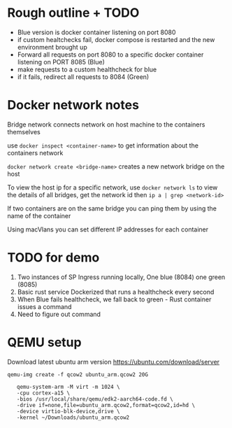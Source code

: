 # Rough outline + TODO
- Blue version is docker container listening on port 8080
- if custom healtchecks fail, docker compose is restarted and the new environment brought up
- Forward all requests on port 8080 to a specific docker container listening on PORT 8085 (Blue)
- make requests to a custom healthcheck for blue
- if it fails, redirect all requests to 8084 (Green)

# Docker network notes
Bridge network connects network on host machine to the containers themselves

use `docker inspect <container-name>` to get information about the containers network

`docker network create <bridge-name>` creates a new network bridge on the host

To view the host ip for a specific network, use `docker network ls` to view the details of all bridges, get the network id then `ip a | grep <network-id>`

If two containers are on the same bridge you can ping them by using the name of the container

Using macVlans you can set different IP addresses for each container

# TODO for demo
1. Two instances of SP Ingress running locally, One blue (8084) one green (8085)
2. Basic rust service Dockerized that runs a healthcheck every second
3. When Blue fails healthcheck, we fall back to green - Rust container issues a command
4. Need to figure out command

# QEMU setup
Download latest ubuntu arm version https://ubuntu.com/download/server

`qemu-img create -f qcow2 ubuntu_arm.qcow2 20G`
```shell
   qemu-system-arm -M virt -m 1024 \
   -cpu cortex-a15 \
   -bios /usr/local/share/qemu/edk2-aarch64-code.fd \
   -drive if=none,file=ubuntu_arm.qcow2,format=qcow2,id=hd \
   -device virtio-blk-device,drive \
   -kernel ~/Downloads/ubuntu_arm.qcow2 

```
